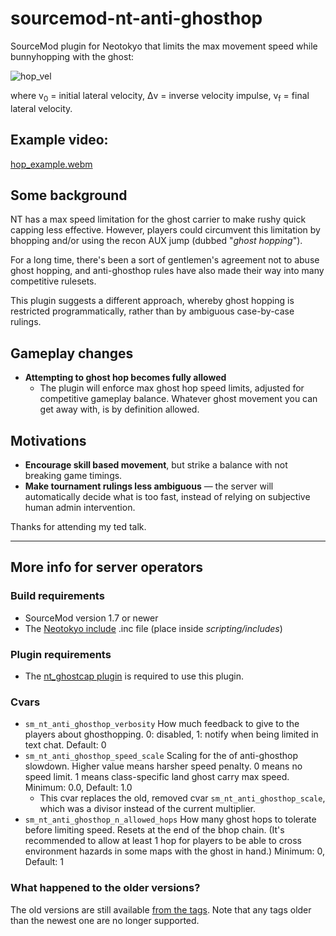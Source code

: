 # sourcemod-nt-anti-ghosthop
SourceMod plugin for Neotokyo that limits the max movement speed while bunnyhopping with the ghost:

![hop_vel](https://github.com/Rainyan/sourcemod-nt-anti-ghosthop/assets/6595066/49cff622-c80e-4b1b-849d-b3f80d2d537d)

where v<sub>0</sub> = initial lateral velocity, Δv = inverse velocity impulse, v<sub>f</sub> = final lateral velocity.

## Example video:

[hop_example.webm](https://github.com/Rainyan/sourcemod-nt-anti-ghosthop/assets/6595066/1502bdd3-8341-4cc4-ad64-7ab048ff111e)

## Some background
NT has a max speed limitation for the ghost carrier to make rushy quick capping less effective.
However, players could circumvent this limitation by bhopping and/or using the recon AUX jump (dubbed "*ghost hopping*").

For a long time, there's been a sort of gentlemen's agreement not to abuse ghost hopping,
and anti-ghosthop rules have also made their way into many competitive rulesets.

This plugin suggests a different approach, whereby ghost hopping is restricted programmatically, rather than by ambiguous case-by-case rulings.

## Gameplay changes

* **Attempting to ghost hop becomes fully allowed**
  * The plugin will enforce max ghost hop speed limits, adjusted for competitive gameplay balance. Whatever ghost movement you can get away with, is by definition allowed.

## Motivations

* **Encourage skill based movement**, but strike a balance with not breaking game timings.
* **Make tournament rulings less ambiguous** — the server will automatically decide what is too fast, instead of relying on subjective human admin intervention.

Thanks for attending my ted talk.

<hr>

## More info for server operators

### Build requirements
* SourceMod version 1.7 or newer
* The [Neotokyo include](https://github.com/softashell/sourcemod-nt-include) .inc file (place inside <i>scripting/includes</i>)

### Plugin requirements
* The [nt_ghostcap plugin](https://github.com/softashell/nt-sourcemod-plugins/blob/master/scripting/nt_ghostcap.sp) is required to use this plugin.

### Cvars
* `sm_nt_anti_ghosthop_verbosity` How much feedback to give to the players about ghosthopping. 0: disabled, 1: notify when being limited in text chat. Default: 0
* `sm_nt_anti_ghosthop_speed_scale` Scaling for the of anti-ghosthop slowdown. Higher value means harsher speed penalty. 0 means no speed limit. 1 means class-specific land ghost carry max speed. Minimum: 0.0, Default: 1.0
  * This cvar replaces the old, removed cvar `sm_nt_anti_ghosthop_scale`, which was a divisor instead of the current multiplier.
* `sm_nt_anti_ghosthop_n_allowed_hops` How many ghost hops to tolerate before limiting speed. Resets at the end of the bhop chain. (It's recommended to allow at least 1 hop for players to be able to cross environment hazards in some maps with the ghost in hand.) Minimum: 0, Default: 1

### What happened to the older versions?
The old versions are still available [from the tags](https://github.com/Rainyan/sourcemod-nt-anti-ghosthop/tags). Note that any tags older than the newest one are no longer supported.
